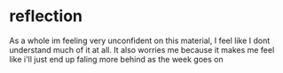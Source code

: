 # reflection
As a whole im feeling very unconfident on this material, I feel like I dont understand much of it at all. It also worries me because it makes me feel like i'll just end up faling more behind as the week goes on 